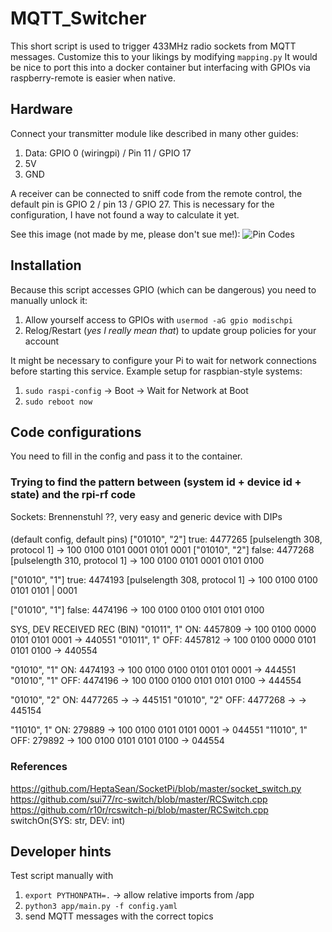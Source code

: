# MQTT_Switcher
This short script is used to trigger 433MHz radio sockets from MQTT messages.
Customize this to your likings by modifying `mapping.py`
It would be nice to port this into a docker container but interfacing with GPIOs via raspberry-remote is easier when native.

## Hardware

Connect your transmitter module like described in many other guides:
1. Data: GPIO 0 (wiringpi) / Pin 11 / GPIO 17
2. 5V
3. GND

A receiver can be connected to sniff code from the remote control, the 
default pin is GPIO 2 / pin 13 / GPIO 27. 
This is necessary for the configuration, I have not found a way to calculate it yet.

See this image (not made by me, please don't sue me!):
![Pin Codes](https://pi4j.com/1.2/images/j8header-3b.png)

## Installation
Because this script accesses GPIO (which can be dangerous) you need to manually unlock it:
1. Allow yourself access to GPIOs with `usermod -aG gpio modischpi`
2. Relog/Restart (*yes I really mean that*) to update group policies for your account

It might be necessary to configure your Pi to wait for network connections before starting this service.
Example setup for raspbian-style systems:  
1. `sudo raspi-config` -> Boot -> Wait for Network at Boot  
1. `sudo reboot now`

## Code configurations

You need to fill in the config and pass it to the container.

### Trying to find the pattern between (system id + device id + state) and the rpi-rf code

Sockets: Brennenstuhl ??, very easy and generic device with DIPs

#### 
(default config, default pins)
["01010", "2"] true: 4477265 [pulselength 308, protocol 1]
-> 100 0100 0101 0001 0101 0001
["01010", "2"] false: 4477268 [pulselength 310, protocol 1]
-> 100 0100 0101 0001 0101 0100

["01010", "1"] true: 4474193 [pulselength 308, protocol 1]
-> 100 0100 0100 0101 0101 | 0001‬

["01010", "1"] false: 4474196
-> 100 0100 0100 0101 0101 0100


SYS, DEV        RECEIVED        REC (BIN)
"01011", 1" ON: 4457809     -> 100 0100 0000 0101 0101 0001‬ -> 440551
"01011", 1" OFF: 4457812    -> 100 0100 0000 0101 0101 0100 -> 440554

"01010", "1" ON: 4474193    -> 100 0100 0100 0101 0101 0001‬ -> 444551
"01010", "1" OFF: 4474196   -> 100 0100 0100 0101 0101 0100 -> 444554

"01010", "2" ON: 4477265    ->                              -> 445151
"01010", "2" OFF: 4477268   ->                              -> 445154

"11010", 1" ON: 279889      ->      100 0100 0101 0101 0001 -> 044551
"11010", 1" OFF: 279892     ->      100 0100 0101 0101 0100‬ -> 044554


### References

https://github.com/HeptaSean/SocketPi/blob/master/socket_switch.py
https://github.com/sui77/rc-switch/blob/master/RCSwitch.cpp
https://github.com/r10r/rcswitch-pi/blob/master/RCSwitch.cpp
switchOn(SYS: str, DEV: int)

## Developer hints

Test script manually with 
1. `export PYTHONPATH=.`        -> allow relative imports from /app
2. `python3 app/main.py -f config.yaml`
3. send MQTT messages with the correct topics

